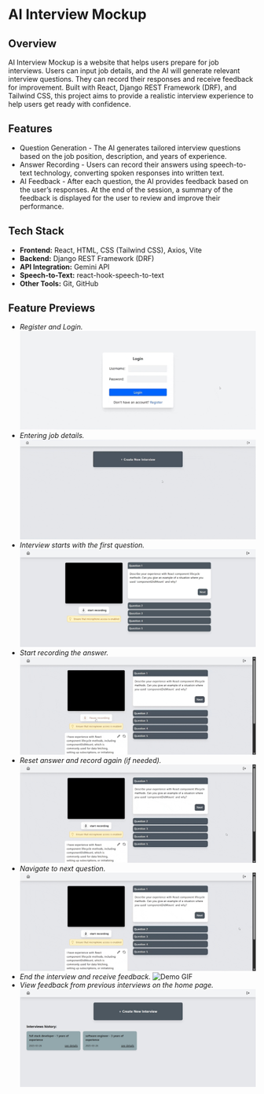 # AI Interview Mockup

## Overview
AI Interview Mockup is a website that helps users prepare for job interviews. Users can input job details, and the AI will generate relevant interview questions. They can record their responses and receive feedback for improvement. Built with React, Django REST Framework (DRF), and Tailwind CSS, this project aims to provide a realistic interview experience to help users get ready with confidence.

## Features
- Question Generation - The AI generates tailored interview questions based on the job position, description, and years of experience.
- Answer Recording - Users can record their answers using speech-to-text technology, converting spoken responses into written text.
- AI Feedback - After each question, the AI provides feedback based on the user’s responses. At the end of the session, a summary of the feedback is displayed for the user to review and improve their performance. 

## Tech Stack
- **Frontend:** React, HTML, CSS (Tailwind CSS), Axios, Vite 
- **Backend:** Django REST Framework (DRF)
- **API Integration:** Gemini API
- **Speech-to-Text:** react-hook-speech-to-text
- **Other Tools:** Git, GitHub 

## Feature Previews
- *Register and Login.*
![Demo GIF](./assets/1.gif)
- *Entering job details.*
![Demo GIF](./assets/2.gif)
- *Interview starts with the first question.*
![Demo GIF](./assets/3.jpg)
- *Start recording the answer.*
![Demo GIF](./assets/4.gif)
- *Reset answer and record again (if needed).*
![Demo GIF](./assets/5.gif)
- *Navigate to next question.*
![Demo GIF](./assets/6.gif)
- *End the interview and receive feedback.*
![Demo GIF](./assets/7.gif)
- *View feedback from previous interviews on the home page.*
![Demo GIF](./assets/8.jpg)
